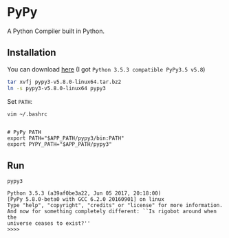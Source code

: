 # PyPy

A Python Compiler built in Python.

## Installation

You can download [here](http://pypy.org/download.html)
(I got `Python 3.5.3 compatible PyPy3.5 v5.8`)

```sh
tar xvfj pypy3-v5.8.0-linux64.tar.bz2
ln -s pypy3-v5.8.0-linux64 pypy3
```

Set `PATH`:
```sh
vim ~/.bashrc
```

```vim

# PyPy PATH
export PATH="$APP_PATH/pypy3/bin:PATH"
export PYPY_PATH="$APP_PATH/pypy3"

```

## Run

```console
pypy3

Python 3.5.3 (a39af0be3a22, Jun 05 2017, 20:18:00)
[PyPy 5.8.0-beta0 with GCC 6.2.0 20160901] on linux
Type "help", "copyright", "credits" or "license" for more information.
And now for something completely different: ``Is rigobot around when the
universe ceases to exist?''
>>>> 

```
